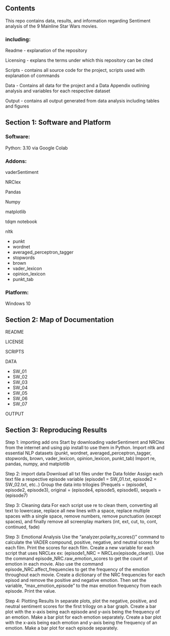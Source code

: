 ## Contents
This repo contains data, results, and information regarding Sentiment analysis of the 9 Mainline Star Wars movies. 

### including: 

Readme - explanation of the repository

Licensing - explans the terms under which this repository can be cited

Scripts - contains all source code for the project, scripts used with explanation of commands

Data - Contains all data for the project and a Data Appendix outlining analysis and variables for each respective dataset

Output - contains all output generated from data analysis including tables and figures 

## Section 1: Software and Platform

### Software:

Python: 3.10 via Google Colab

### Addons: 

vaderSentiment

NRClex

Pandas

Numpy

matplotlib

tdqm notebook 

nltk
- punkt
- wordnet
- averaged_perceptron_tagger
- stopwords
- brown
- vader_lexicon
- opinion_lexicon
- punkt_tab

### Platform:

Windows 10

## Section 2: Map of Documentation

README

LICENSE

SCRIPTS

DATA

- SW_01
- SW_02
- SW_03
- SW_04
- SW_05
- SW_06
- SW_07
  
OUTPUT


## Section 3: Reproducing Results

Step 1: importing add ons
Start by downloading vaderSentiment and NRClex from the internet and using pip install to use them in Python. 
Import nltk and essential NLP datasets (punkt, wordnet, averaged_perceptron_tagger, stopwords, brown, vader_lexicon, opinion_lexicon, punkt_tab)
Import re, pandas, numpy, and matplotlib

Step 2: import data
Download all txt files under the Data folder
Assign each text file a respective episode variable (episode1 = SW_01.txt, episode2 = SW_02.txt, etc..)
Group the data into trilogies (Prequels = (episode1, episode2, episode3), original = (episode4, episode5, episode6), sequels = (episode7)

Step 3: Cleaning data
For each script use re to clean them, converting all text to lowercase, replace all new lines with a space, replace multiple spaces with a single space, remove numbers, remove punctuation (except spaces), and finally remove all screenplay markers (int, ext, cut, to, cont, continued, fade)

Step 3: Emotional Analysis
Use the “analyzer.polarity_scores()” command to calculate the VADER compound, positive, negative, and neutral scores for each film. Print the scores for each film.
Create a new variable for each script that uses NRCLex ex: (episode1_NRC = NRCLex(episode_clean)). Use the command episode_NRC.raw_emotion_scores to get the count of emotion in each movie. Also use the command episode_NRC.affect_frequencies to get the frequency of the emotion throughout each movie. 
Create a dictionary of the NRC frequencies for each episod and remove the positive and negative emotion. Then set the variable, “max_emotion_episode” to the max emotion frequency from each episode. Print the value.
 
Step 4: Plotting Results
In separate plots, plot the negative, positive, and neutral sentiment scores for the first trilogy on a bar graph.
Create a bar plot with the x-axis being each episode and y-axis being the frequency of an emotion. Make a bar plot for each emotion separately.
Create a bar plot with the x-axis being each emotion and y-axis being the frequency of an emotion. Make a bar plot for each episode separately. 

